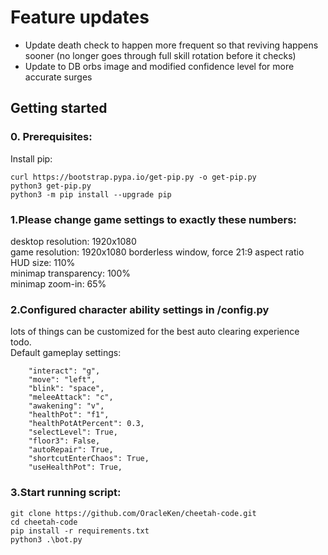 # Feature updates

- Update death check to happen more frequent so that reviving happens sooner (no longer goes through full skill rotation before it checks)
- Update to DB orbs image and modified confidence level for more accurate surges  

## Getting started

### 0. Prerequisites:
Install pip:

```
curl https://bootstrap.pypa.io/get-pip.py -o get-pip.py
python3 get-pip.py
python3 -m pip install --upgrade pip
```

### 1.Please change game settings to exactly these numbers:

desktop resolution: 1920x1080\
game resolution: 1920x1080 borderless window, force 21:9 aspect ratio\
HUD size: 110%\
minimap transparency: 100%\
minimap zoom-in: 65%

### 2.Configured character ability settings in /config.py
lots of things can be customized for the best auto clearing experience\
todo.\
Default gameplay settings:
```
    "interact": "g",
    "move": "left",
    "blink": "space",
    "meleeAttack": "c",
    "awakening": "v",
    "healthPot": "f1",
    "healthPotAtPercent": 0.3,
    "selectLevel": True,
    "floor3": False,
    "autoRepair": True,
    "shortcutEnterChaos": True,
    "useHealthPot": True,
```


### 3.Start running script:

```
git clone https://github.com/OracleKen/cheetah-code.git
cd cheetah-code
pip install -r requirements.txt
python3 .\bot.py
```